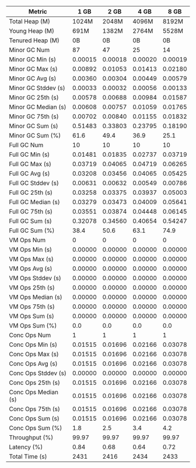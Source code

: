 | Metric | 1 GB | 2 GB | 4 GB | 8 GB |
|------|----|----|----|----|
| Total Heap (M) | 1024M | 2048M | 4096M | 8192M |
| Young Heap (M) | 691M | 1382M | 2764M | 5528M |
| Tenured Heap (M) | 0B | 0B | 0B | 0B |
| Minor GC Num | 87 | 47 | 25 | 14 |
| Minor GC Min (s) | 0.00015 | 0.00018 | 0.00020 | 0.00019 |
| Minor GC Max (s) | 0.00892 | 0.01053 | 0.01413 | 0.02180 |
| Minor GC Avg (s) | 0.00360 | 0.00304 | 0.00449 | 0.00579 |
| Minor GC Stddev (s) | 0.00033 | 0.00032 | 0.00056 | 0.00133 |
| Minor GC 25th (s) | 0.00578 | 0.00688 | 0.00984 | 0.01587 |
| Minor GC Median (s) | 0.00608 | 0.00757 | 0.01059 | 0.01765 |
| Minor GC 75th (s) | 0.00702 | 0.00840 | 0.01155 | 0.01832 |
| Minor GC Sum (s) | 0.51483 | 0.33803 | 0.23795 | 0.18190 |
| Minor GC Sum (%) | 61.6 | 49.4 | 36.9 | 25.1 |
| Full GC Num | 10 | 10 | 10 | 10 |
| Full GC Min (s) | 0.01481 | 0.01835 | 0.02737 | 0.03719 |
| Full GC Max (s) | 0.03719 | 0.04065 | 0.04719 | 0.06265 |
| Full GC Avg (s) | 0.03208 | 0.03456 | 0.04065 | 0.05425 |
| Full GC Stddev (s) | 0.00631 | 0.00632 | 0.00549 | 0.00786 |
| Full GC 25th (s) | 0.03258 | 0.03375 | 0.03937 | 0.05003 |
| Full GC Median (s) | 0.03279 | 0.03473 | 0.04009 | 0.05641 |
| Full GC 75th (s) | 0.03551 | 0.03874 | 0.04448 | 0.06145 |
| Full GC Sum (s) | 0.32078 | 0.34560 | 0.40654 | 0.54247 |
| Full GC Sum (%) | 38.4 | 50.6 | 63.1 | 74.9 |
| VM Ops Num | 0 | 0 | 0 | 0 |
| VM Ops Min (s) | 0.00000 | 0.00000 | 0.00000 | 0.00000 |
| VM Ops Max (s) | 0.00000 | 0.00000 | 0.00000 | 0.00000 |
| VM Ops Avg (s) | 0.00000 | 0.00000 | 0.00000 | 0.00000 |
| VM Ops Stddev (s) | 0.00000 | 0.00000 | 0.00000 | 0.00000 |
| VM Ops 25th (s) | 0.00000 | 0.00000 | 0.00000 | 0.00000 |
| VM Ops Median (s) | 0.00000 | 0.00000 | 0.00000 | 0.00000 |
| VM Ops 75th (s) | 0.00000 | 0.00000 | 0.00000 | 0.00000 |
| VM Ops Sum (s) | 0.00000 | 0.00000 | 0.00000 | 0.00000 |
| VM Ops Sum (%) | 0.0 | 0.0 | 0.0 | 0.0 |
| Conc Ops Num | 1 | 1 | 1 | 1 |
| Conc Ops Min (s) | 0.01515 | 0.01696 | 0.02166 | 0.03078 |
| Conc Ops Max (s) | 0.01515 | 0.01696 | 0.02166 | 0.03078 |
| Conc Ops Avg (s) | 0.01515 | 0.01696 | 0.02166 | 0.03078 |
| Conc Ops Stddev (s) | 0.00000 | 0.00000 | 0.00000 | 0.00000 |
| Conc Ops 25th (s) | 0.01515 | 0.01696 | 0.02166 | 0.03078 |
| Conc Ops Median (s) | 0.01515 | 0.01696 | 0.02166 | 0.03078 |
| Conc Ops 75th (s) | 0.01515 | 0.01696 | 0.02166 | 0.03078 |
| Conc Ops Sum (s) | 0.01515 | 0.01696 | 0.02166 | 0.03078 |
| Conc Ops Sum (%) | 1.8 | 2.5 | 3.4 | 4.2 |
| Throughput (%) | 99.97 | 99.97 | 99.97 | 99.97 |
| Latency (%) | 0.84 | 0.68 | 0.64 | 0.72 |
| Total Time (s) | 2431 | 2416 | 2434 | 2433 |

